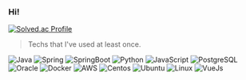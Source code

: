 <!--
**do5do/do5do** is a ✨ _special_ ✨ repository because its `README.md` (this file) appears on your GitHub profile.

Here are some ideas to get you started:

- 🔭 I’m currently working on ...
- 🌱 I’m currently learning ...
- 👯 I’m looking to collaborate on ...
- 🤔 I’m looking for help with ...
- 💬 Ask me about ...
- 📫 How to reach me: ...
- 😄 Pronouns: ...
- ⚡ Fun fact: ...
-->
### Hi!
[![Solved.ac Profile](http://mazassumnida.wtf/api/v2/generate_badge?boj=do1510)](https://solved.ac/do1510/)
> Techs that I've used at least once.   
<p>
   <img alt="Java" src="https://img.shields.io/badge/Java-ED8B00?style=flat-square&logo=java&logoColor=white"/>
   <img alt="Spring" src="https://img.shields.io/badge/Spring-6DB33F?style=flat-square&logo=Spring&logoColor=white">
   <img alt="SpringBoot" src="https://img.shields.io/badge/Spring_Boot-F2F4F9?style=flat-square&logo=spring-boot">
   <img alt="Python" src="https://img.shields.io/badge/Python-3766AB?style=flat-square&logo=Python&logoColor=white"/>
   <img alt="JavaScript" src="https://img.shields.io/badge/JavaScript-323330?style=flat-square&logo=javascript&logoColor=F7DF1E"/>
   <img alt="PostgreSQL" src="https://img.shields.io/badge/PostgreSQL-316192?style=flat-square&logo=postgresql&logoColor=white"/>
   <img alt="Oracle" src="https://img.shields.io/badge/oracle-F80000?style=flat-square&logo=oracle&logoColor=white"/>
   <img alt="Docker" src="https://img.shields.io/badge/Docker-46a2f1?style=flat-square&logo=docker&logoColor=white"/>
   <img alt="AWS" src="https://img.shields.io/badge/AWS-232F3E?style=flat-square&logo=AmazonAWS&logoColor=white"/>
   <img alt="Centos" src="https://img.shields.io/badge/Cent%20OS-262577?style=flat-square&logo=CentOS&logoColor=white"/>
   <img alt="Ubuntu" src="https://img.shields.io/badge/Ubuntu-E95420?style=flat-square&logo=ubuntu&logoColor=white"/>
   <img alt="Linux" src="https://img.shields.io/badge/Linux-FCC624?style=flat-square&logo=linux&logoColor=white"/>
   <img alt="VueJs" src="https://img.shields.io/badge/Vue.js-35495E?style=flat-square&logo=vue.js&logoColor=4FC08D"/>
</p>

